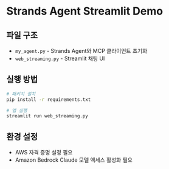 # Strands Agent Streamlit Demo

## 파일 구조

- `my_agent.py` - Strands Agent와 MCP 클라이언트 초기화
- `web_streaming.py` - Streamlit 채팅 UI

## 실행 방법

```bash
# 패키지 설치
pip install -r requirements.txt

# 앱 실행
streamlit run web_streaming.py
```

## 환경 설정

- AWS 자격 증명 설정 필요
- Amazon Bedrock Claude 모델 액세스 활성화 필요
